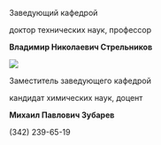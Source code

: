 Заведующий кафедрой
   

 доктор технических наук, профессор
   

**Владимир Николаевич Стрельников** 



  

  

  

  

![](http://www.psu.ru/files/images/fakultety/chemistry/zubarev-2.JPG)
  

  

 Заместитель заведующего кафедрой
   

 кандидат химических наук, доцент
   

**Михаил Павлович Зубарев** 
  

 (342) 239-65-19
   


  